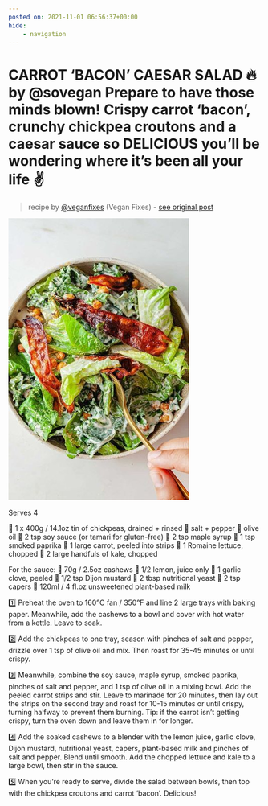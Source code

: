 ```yaml
---
posted on: 2021-11-01 06:56:37+00:00
hide:
    - navigation
---
```


# CARROT ‘BACON’ CAESAR SALAD 🔥 by @sovegan Prepare to have those minds blown! Crispy carrot ‘bacon’, crunchy chickpea croutons and a caesar sauce so DELICIOUS you’ll be wondering where it’s been all your life ✌️ 

> recipe by [@veganfixes](https://www.instagram.com/veganfixes/) 
(Vegan Fixes) - [see original post](https://instagram.com/p/CVuVTPwK3nG)

![](../img/veganfixes_01-11-2021_0611.png)

 
Serves 4
 
🌿 1 x 400g / 14.1oz tin of chickpeas, drained + rinsed
🌿 salt + pepper
🌿 olive oil
🌿 2 tsp soy sauce (or tamari for gluten-free)
🌿 2 tsp maple syrup
🌿 1 tsp smoked paprika
🌿 1 large carrot, peeled into strips
🌿 1 Romaine lettuce, chopped
🌿 2 large handfuls of kale, chopped
 
For the sauce:
🌿 70g / 2.5oz cashews
🌿 1/2 lemon, juice only
🌿 1 garlic clove, peeled
🌿 1/2 tsp Dijon mustard
🌿 2 tbsp nutritional yeast
🌿 2 tsp capers
🌿 120ml / 4 fl.oz unsweetened plant-based milk
 
1️⃣ Preheat the oven to 160°C fan / 350°F and line 2 large trays with baking paper. Meanwhile, add the cashews to a bowl and cover with hot water from a kettle. Leave to soak.
 
2️⃣ Add the chickpeas to one tray, season with pinches of salt and pepper, drizzle over 1 tsp of olive oil and mix. Then roast for 35-45 minutes or until crispy.
 
3️⃣ Meanwhile, combine the soy sauce, maple syrup, smoked paprika, pinches of salt and pepper, and 1 tsp of olive oil in a mixing bowl. Add the peeled carrot strips and stir. Leave to marinade for 20 minutes, then lay out the strips on the second tray and roast for 10-15 minutes or until crispy, turning halfway to prevent them burning. Tip: if the carrot isn’t getting crispy, turn the oven down and leave them in for longer.
 
4️⃣ Add the soaked cashews to a blender with the lemon juice, garlic clove, Dijon mustard, nutritional yeast, capers, plant-based milk and pinches of salt and pepper. Blend until smooth. Add the chopped lettuce and kale to a large bowl, then stir in the sauce.
 
5️⃣ When you’re ready to serve, divide the salad between bowls, then top with the chickpea croutons and carrot ‘bacon’. Delicious! 